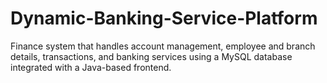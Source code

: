 # Dynamic-Banking-Service-Platform
Finance system that handles account management, employee and branch details, transactions, and banking services using a MySQL database integrated with a Java-based frontend.
